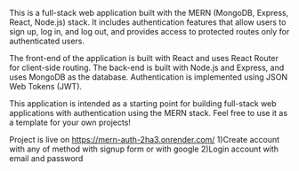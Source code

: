 This is a full-stack web application built with the MERN (MongoDB, Express, React, Node.js) stack. It includes authentication features that allow users to sign up, log in, and log out, and provides access to protected routes only for authenticated users.

The front-end of the application is built with React and uses React Router for client-side routing. The back-end is built with Node.js and Express, and uses MongoDB as the database. Authentication is implemented using JSON Web Tokens (JWT).

This application is intended as a starting point for building full-stack web applications with authentication using the MERN stack. Feel free to use it as a template for your own projects!


Project is live on https://mern-auth-2ha3.onrender.com/
1)Create account with any of method with signup form or with google
2)Login account with email and password 
